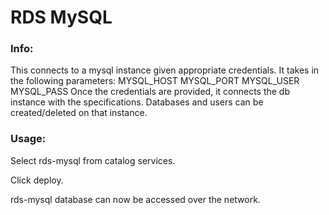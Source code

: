 # RDS MySQL


### Info:

 This connects to a mysql instance given appropriate credentials.
 It takes in the following parameters:
      MYSQL_HOST
      MYSQL_PORT
      MYSQL_USER
      MYSQL_PASS
 Once the credentials are provided, it connects the db instance with the specifications.
 Databases and users can be created/deleted on that instance.


### Usage:

 Select rds-mysql from catalog services.

 Click deploy.

 rds-mysql database can now be accessed over the network.